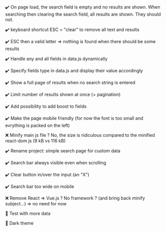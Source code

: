 :heavy_check_mark: On page load, the search field is empty and no results are shown. When searching then clearing the search field, all results are shown. They should not.

:heavy_check_mark: keyboard shortcut ESC = "clear" to remove all text and results

:heavy_check_mark: ESC then a valid letter => nothing is found when there should be some results

:heavy_check_mark: Handle any and all fields in data.js dynamically

:heavy_check_mark: Specify fields type in data.js and display their value accordingly

:heavy_check_mark: Show a full page of results when no search string is entered

:heavy_check_mark: Limit number of results shown at once (+ pagination)

:heavy_check_mark: Add possibility to add boost to fields

:heavy_check_mark: Make the page mobile friendly (for now the font is too small and evrything is packed on the left)

:x: Minify main js file ? No, the size is ridiculous compared to the minified react-dom js (9 kB vs 116 kB)

:heavy_check_mark: Rename project: simple search page for custom data

:heavy_check_mark: Search bar always visible even when scrolling

:heavy_check_mark: Clear button in/over the input (an "X")

:heavy_check_mark: Search bar too wide on mobile

:x: Remove React => Vue.js ? No framework ? (and bring back minify subject...) => no need for now

:black_square_button: Test with more data

:black_square_button: Dark theme

<!--
Markdown emojis:
:white_large_square: :heavy_check_mark: :x: :black_square_button:
-->